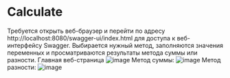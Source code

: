 # Calculate
Требуется открыть веб-браузер и перейти по адресу http://localhost:8080/swagger-ui/index.html для доступа к веб-интерфейсу Swagger. 
Выбирается нужный метод, заполняются значения переменных и просматриваются результаты метода суммы или разности.
Главная веб-страница
![image](https://github.com/RomanovaAnya/Calculate/assets/161150961/a9d91442-1ec0-49f3-a5c8-2bd056a663d7)
Метод суммы:
![image](https://github.com/RomanovaAnya/Calculate/assets/161150961/9e39b121-5aa2-41b4-8b5d-c2ddef1d453a)
Метод разности:
![image](https://github.com/RomanovaAnya/Calculate/assets/161150961/f55a814b-e8a8-4ca8-b2e7-12330a0ca4cd)

